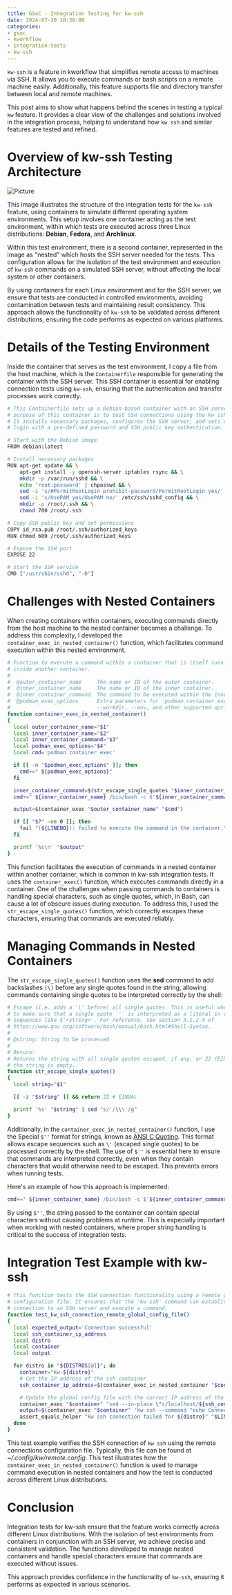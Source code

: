 ```yaml
---
title: GSoC - Integration Testing for kw-ssh
date: 2024-07-30 10:30:00
categories:
- gsoc
- kworkflow
- integration-tests
- kw-ssh
---
```


`kw-ssh` is a feature in kworkflow that simplifies remote access to machines
via SSH. It allows you to execute commands or bash scripts on a remote machine
easily. Additionally, this feature supports file and directory transfer between
local and remote machines.

This post aims to show what happens behind the scenes in testing a typical `kw`
feature. It provides a clear view of the challenges and solutions involved in
the integration process, helping to understand how `kw ssh` and similar
features are tested and refined.

# Overview of kw-ssh Testing Architecture 

![Picture](/assets/images/kw-ssh-illustration.png)

This image illustrates the structure of the integration tests for the `kw-ssh`
feature, using containers to simulate different operating system environments.
This setup involves one container acting as the test environment, within which
tests are executed across three Linux distributions: **Debian**, **Fedora**,
and **Archlinux**.

Within this test environment, there is a second container, represented in the
image as "nested" which hosts the SSH server needed for the tests. This
configuration allows for the isolation of the test environment and execution of
`kw-ssh` commands on a simulated SSH server, without affecting the local system
or other containers.

By using containers for each Linux environment and for the SSH server, we
ensure that tests are conducted in controlled environments, avoiding
contamination between tests and maintaining result consistency. This approach
allows the functionality of `kw-ssh` to be validated across different
distributions, ensuring the code performs as expected on various platforms.

# Details of the Testing Environment

Inside the container that serves as the test environment, I copy a file from
the host machine, which is the `Containerfile` responsible for generating the
container with the SSH server. This SSH container is essential for enabling
connection tests using `kw-ssh`, ensuring that the authentication and transfer
processes work correctly.

```bash
# This Containerfile sets up a Debian-based container with an SSH server. The
# purpose of this container is to test SSH connections using the kw ssh tool.
# It installs necessary packages, configures the SSH server, and sets up root
# login with a pre-defined password and SSH public key authentication.

# Start with the Debian image
FROM debian:latest

# Install necessary packages
RUN apt-get update && \
    apt-get install -y openssh-server iptables rsync && \
    mkdir -p /var/run/sshd && \
    echo 'root:password' | chpasswd && \
    sed -i 's/#PermitRootLogin prohibit-password/PermitRootLogin yes/' /etc/ssh/sshd_config && \
    sed -i 's/UsePAM yes/UsePAM no/' /etc/ssh/sshd_config && \
    mkdir -p /root/.ssh && \
    chmod 700 /root/.ssh

# Copy SSH public key and set permissions
COPY id_rsa.pub /root/.ssh/authorized_keys
RUN chmod 600 /root/.ssh/authorized_keys

# Expose the SSH port
EXPOSE 22

# Start the SSH service
CMD ["/usr/sbin/sshd", "-D"]
```

# Challenges with Nested Containers

When creating containers within containers, executing commands directly from
the host machine to the nested container becomes a challenge. To address this
complexity, I developed the `container_exec_in_nested_container()` function,
which facilitates command execution within this nested environment.

```bash
# Function to execute a command within a container that is itself running
# inside another container.
#
#  @outer_container_name     The name or ID of the outer container.
#  @inner_container_name     The name or ID of the inner container.
#  @inner_container_command  The command to be executed within the inner container.
#  @podman_exec_options      Extra parameters for 'podman container exec' like
#                            --workdir, --env, and other supported options.
function container_exec_in_nested_container()
{
  local outer_container_name="$1"
  local inner_container_name="$2"
  local inner_container_command="$3"
  local podman_exec_options="$4"
  local cmd='podman container exec'

  if [[ -n "$podman_exec_options" ]]; then
    cmd+=" ${podman_exec_options}"
  fi

  inner_container_command=$(str_escape_single_quotes "$inner_container_command")
  cmd+=" ${inner_container_name} /bin/bash -c $'${inner_container_command}'"

  output=$(container_exec "$outer_container_name" "$cmd")

  if [[ "$?" -ne 0 ]]; then
    fail "(${LINENO}): failed to execute the command in the container."
  fi

  printf '%s\n' "$output"
}
```

This function facilitates the execution of commands in a nested container
within another container, which is common in kw-ssh integration tests. It uses
the `container_exec()` function, which executes commands directly in a
container. One of the challenges when passing commands to containers is
handling special characters, such as single quotes, which, in Bash, can cause a
lot of obscure issues during execution. To address this, I used the
`str_escape_single_quotes()` function, which correctly escapes these
characters, ensuring that commands are executed reliably.

# Managing Commands in Nested Containers

The `str_escape_single_quotes()` function uses the **sed** command to add
backslashes `(\)` before any single quotes found in the string, allowing
commands containing single quotes to be interpreted correctly by the shell:

```bash
# Escape (i.e. adds a '\' before) all single quotes. This is useful when we want
# to make sure that a single quote `'` is interpreted as a literal in character
# sequences like $'<string>'. For reference, see section 3.1.2.4 of
# https://www.gnu.org/software/bash/manual/bash.html#Shell-Syntax.
#
# @string: String to be processed
#
# Return:
# Returns the string with all single quotes escaped, if any, or 22 (EINVAL) if
# the string is empty.
function str_escape_single_quotes()
{
  local string="$1"

  [[ -z "$string" ]] && return 22 # EINVAL

  printf '%s' "$string" | sed "s/'/\\\'/g"
}
```


Additionally, in the `container_exec_in_nested_container()` function, I use the
Special `$''` format for strings, known as [ANSI C
Quoting](https://www.gnu.org/software/bash/manual/bash.html#ANSI_002dC-Quoting).
This format allows escape sequences such as `\'` (escaped single quotes) to be
processed correctly by the shell. The use of `$''` is essential here to ensure
that commands are interpreted correctly, even when they contain characters that
would otherwise need to be escaped. This prevents errors when running tests.

Here's an example of how this approach is implemented:


```bash
cmd+=" ${inner_container_name} /bin/bash -c $'${inner_container_command}'"
```
By using `$''`, the string passed to the container can contain special
characters without causing problems at runtime. This is especially important
when working with nested containers, where proper string handling is critical
to the success of integration tests.


# Integration Test Example with kw-ssh

```bash
# This function tests the SSH connection functionality using a remote global
# configuration file. It ensures that the 'kw ssh' command can establish a
# connection to an SSH server and execute a command.
function test_kw_ssh_connection_remote_global_config_file()
{
  local expected_output='Connection successful'
  local ssh_container_ip_address
  local distro
  local container
  local output

  for distro in "${DISTROS[@]}"; do
    container="kw-${distro}"
    # Get the IP address of the ssh container
    ssh_container_ip_address=$(container_exec_in_nested_container "$container" "$SSH_CONTAINER_NAME" 'hostname --all-ip-addresses' | xargs)

    # Update the global config file with the correct IP address of the SSH server
    container_exec "$container" "sed --in-place \"s/localhost/${ssh_container_ip_address}/\" ${KW_GLOBAL_CONFIG_FILE}"
    output=$(container_exec "$container" 'kw ssh --command "echo Connection successful"')
    assert_equals_helper "kw ssh connection failed for ${distro}" "$LINENO" "$expected_output" "$output"
  done
}
```

This test example verifies the SSH connection of `kw ssh` using the remote
connections configuration file. Typically, this file can be found at
*~/.config/kw/remote.config*. This test illustrates how the
`container_exec_in_nested_container()` function is used to manage command
execution in nested containers and how the test is conducted across different
Linux distributions.

# Conclusion

Integration tests for kw-ssh ensure that the feature works correctly across
different Linux distributions. With the isolation of test environments from
containers in conjunction with an SSH server, we achieve precise and consistent
validation. The functions developed to manage nested containers and handle
special characters ensure that commands are executed without issues.

This approach provides confidence in the functionality of `kw-ssh`, ensuring it
performs as expected in various scenarios.
